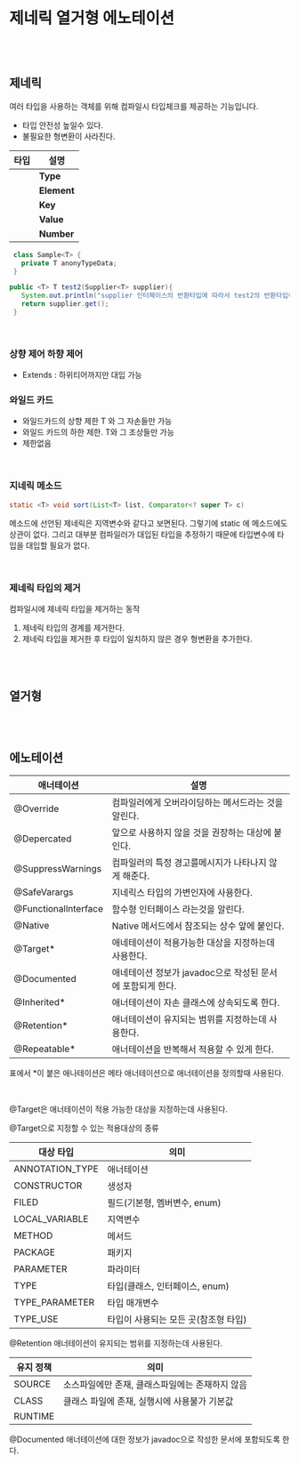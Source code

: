 # 제네릭 열거형 에노테이션

<br/>

<br/>

## 제네릭

여러 타입을 사용하는 객체를 위해 컴파일시 타입체크를 제공하는 기능입니다. 

- 타입 안전성 높일수 있다.
- 불필요한 형변환이 사라진다.

| **타입** | **설명**    |
| -------- | ----------- |
| **<T>**  | **Type**    |
| **<E>**  | **Element** |
| **<K>**  | **Key**     |
| **<V>**  | **Value**   |
| **<N>**  | **Number**  |

```java
 class Sample<T> {
   private T anonyTypeData;
 }   
```

```java
public <T> T test2(Supplier<T> supplier){
   System.out.println("supplier 인터페이스의 반환타입에 따라서 test2의 반환타입이 결졍된다.");
   return supplier.get();
 }
```

<br/>

### 상향 제어 하향 제어

- Extends : 하위티어까지만 대입 가능

### 와일드 카드

- <? extends T> 와일드카드의 상향 제한 T 와 그 자손들만 가능
- <? super T> 와일드 카드의 하한 제한. T와 그 조상들만 가능
- <?> 제한없음

<br/>

### 지네릭 메소드

```java
static <T> void sort(List<T> list, Comparator<? super T> c)
```

메소드에 선언된 제네릭은 지역변수와 같다고 보면된다. 그렇기에 static 에 메소드에도 상관이 없다. 그리고 대부분 컴파일러가 대입된 타입을 추정하기 때문에 타입변수에 타입을 대입할 필요가 없다.

<br/>

### 제네릭 타입의 제거

컴파일시에 제네릭 타입을 제거하는 동작

1. 제네릭 타입의 경계를 제거한다.
2. 제네릭 타입을 제거한 후 타입이 일치하지 않은 경우 형변환을 추가한다.

<br/>

<br/>

## 열거형

<br/>

<br/>

## 에노테이션

| 애너테이션           | 설명                                                       |
| -------------------- | ---------------------------------------------------------- |
| @Override            | 컴파일러에게 오버라이딩하는 메서드라는 것을 알린다.        |
| @Depercated          | 앞으로 사용하지 않을 것을 권장하는 대상에 붙인다.          |
| @SuppressWarnings    | 컴파일러의 특정 경고를메시지가 나타나지 않게 해준다.       |
| @SafeVarargs         | 지네릭스 타입의 가변인자에 사용한다.                       |
| @Functionallnterface | 함수형 인터페이스 라는것을 알린다.                         |
| @Native              | Native 메서드에서 참조되는 상수 앞에 붙인다.               |
| @Target*             | 애네테이션이 적용가능한 대상을 지정하는데 사용한다.        |
| @Documented          | 애네테이션 정보가 javadoc으로 작성된 문서에 포함되게 한다. |
| @Inherited*          | 애너테이션이 자손 클래스에 상속되도록 한다.                |
| @Retention*          | 애너테이션이 유지되는 범위를 지정하는데 사용한다.          |
| @Repeatable*         | 애너테이션을 반복해서 적용할 수 있게 한다.                 |

표에서 *이 붙은 애나테이션은 메타 애너테이션으로 애너테이션을 정의할때 사용된다.

<br/>

@Target은 애너테이션이 적용 가능한 대상을 지정하는데 사용된다.

@Target으로 지정할 수 있는 적용대상의 종류

| 대상 타입       | 의미                                 |
| --------------- | ------------------------------------ |
| ANNOTATION_TYPE | 애너테이션                           |
| CONSTRUCTOR     | 생성자                               |
| FILED           | 필드(기본형, 멤버변수, enum)         |
| LOCAL_VARIABLE  | 지역변수                             |
| METHOD          | 메서드                               |
| PACKAGE         | 패키지                               |
| PARAMETER       | 파라미터                             |
| TYPE            | 타입(클래스, 인터페이스, enum)       |
| TYPE_PARAMETER  | 타입 매개변수                        |
| TYPE_USE        | 타입이 사용되는 모든 곳(참조형 타입) |

@Retention 애너테이션이 유지되는 범위를 지정하는데 사용된다.

| 유지 정책 | 의미                                            |
| --------- | ----------------------------------------------- |
| SOURCE    | 소스파일에만 존재, 클래스파일에는 존재하지 않음 |
| CLASS     | 클래스 파일에 존재, 실행시에 사용불가 기본값    |
| RUNTIME   |                                                 |

@Documented 애너테이션에 대한 정보가 javadoc으로 작성한 문서에 포함되도록 한다. 
